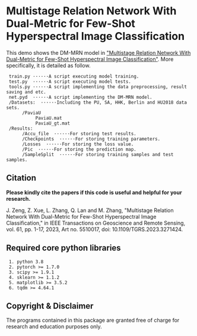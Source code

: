 # Multistage Relation Network With Dual-Metric for Few-Shot Hyperspectral Image Classification

This demo shows the DM-MRN model in ["Multistage Relation Network With Dual-Metric for Few-Shot Hyperspectral Image Classification"](https://ieeexplore.ieee.org/document/10111060).
More specifically, it is detailed as follow.

     train.py ······A script executing model training.
     test.py  ······A script executing model tests.
     tools.py ······A script implementing the data preprocessing, result saving and etc.
     net.pyd  ······A script implementing the DM-MRN model.
     /Datasets:  ······Including the PU, SA, HHK, Berlin and HU2018 data sets.
          /PaviaU
               PaviaU.mat
               PaviaU_gt.mat
     /Results:       
          /Accu_file  ······For storing test results.
          /Checkpoints  ······For storing training parameters.
          /Losses  ······For storing the loss value.
          /Pic  ······For storing the prediction map.
          /SampleSplit  ······For storing training samples and test samples.


Citation
---------------------

**Please kindly cite the papers if this code is useful and helpful for your research.**

J. Zeng, Z. Xue, L. Zhang, Q. Lan and M. Zhang, "Multistage Relation Network With Dual-Metric for Few-Shot Hyperspectral Image Classification," in IEEE Transactions on Geoscience and Remote Sensing, vol. 61, pp. 1-17, 2023, Art no. 5510017, doi: 10.1109/TGRS.2023.3271424. 


Required core python libraries
---------------------
     1. python 3.8  
     2. pytorch >= 1.7.0  
     3. scipy >= 1.9.1  
     4. sklearn >= 1.1.2 
     5. matplotlib >= 3.5.2  
     6. tqdm >= 4.64.1 


Copyright & Disclaimer
---------

The programs contained in this package are granted free of charge for research and education purposes only. 

